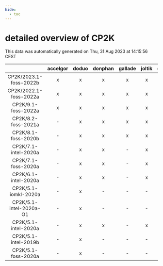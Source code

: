 ```yaml
---
hide:
  - toc
---
```


detailed overview of CP2K
=========================


This data was automatically generated on Thu, 31 Aug 2023 at 14:15:56 CEST  

| |accelgor|doduo|donphan|gallade|joltik|skitty|swalot|victini|
| :---: | :---: | :---: | :---: | :---: | :---: | :---: | :---: | :---: |
|CP2K/2023.1-foss-2022b|x|x|x|x|x|x|x|x|
|CP2K/2022.1-foss-2022a|x|x|x|x|x|x|x|x|
|CP2K/9.1-foss-2022a|x|x|x|x|x|x|x|x|
|CP2K/8.2-foss-2021a|-|x|x|x|x|-|x|-|
|CP2K/8.1-foss-2020b|-|x|x|x|x|-|x|-|
|CP2K/7.1-intel-2020a|-|x|x|-|x|x|x|x|
|CP2K/7.1-foss-2020a|-|x|x|-|x|x|x|x|
|CP2K/6.1-intel-2020a|-|x|x|-|x|x|x|x|
|CP2K/5.1-iomkl-2020a|-|x|-|-|-|-|-|-|
|CP2K/5.1-intel-2020a-O1|-|x|-|-|-|-|-|-|
|CP2K/5.1-intel-2020a|-|x|x|-|x|x|x|x|
|CP2K/5.1-intel-2019b|-|x|-|-|-|-|-|-|
|CP2K/5.1-foss-2020a|-|x|-|-|-|-|-|-|
